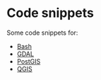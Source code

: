 Code snippets
=============

Some code snippets for:
* [Bash](Bash.md)
* [GDAL](GDAL.md)
* [PostGIS](PostGIS.md)
* [QGIS](QGIS.md)
